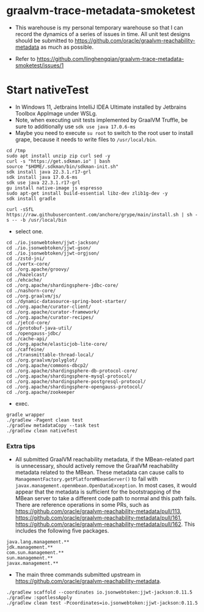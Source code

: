 # graalvm-trace-metadata-smoketest

- This warehouse is my personal temporary warehouse so that I can record the dynamics of a series of issues in time. All
  unit test designs should be submitted to https://github.com/oracle/graalvm-reachability-metadata as much as possible.

- Refer to https://github.com/linghengqian/graalvm-trace-metadata-smoketest/issues/1 

# Start nativeTest

- In Windows 11, Jetbrains IntelliJ IDEA Ultimate installed by Jetbrains Toolbox AppImage under WSLg.
- Note, when executing unit tests implemented by GraalVM Truffle, be sure to additionally use `sdk use java 17.0.6-ms`
- Maybe you need to execute `su root` to switch to the root user to install grape, because it needs to write files
  to `/usr/local/bin`.

```shell
cd /tmp
sudo apt install unzip zip curl sed -y
curl -s "https://get.sdkman.io" | bash
source "$HOME/.sdkman/bin/sdkman-init.sh"
sdk install java 22.3.1.r17-grl
sdk install java 17.0.6-ms
sdk use java 22.3.1.r17-grl
gu install native-image js espresso
sudo apt-get install build-essential libz-dev zlib1g-dev -y
sdk install gradle

curl -sSfL https://raw.githubusercontent.com/anchore/grype/main/install.sh | sh -s -- -b /usr/local/bin
```

- select one.

```shell
cd ./io.jsonwebtoken/jjwt-jackson/
cd ./io.jsonwebtoken/jjwt-gson/
cd ./io.jsonwebtoken/jjwt-orgjson/
cd ./zstd-jni/
cd ./vertx-core/
cd ./org.apache/groovy/
cd ./hazelcast/
cd ./ehcache/
cd ./org.apache/shardingsphere-jdbc-core/
cd ./nashorn-core/
cd ./org.graalvm/js/
cd ./dynamic-datasource-spring-boot-starter/
cd ./org.apache/curator-client/
cd ./org.apache/curator-framework/
cd ./org.apache/curator-recipes/
cd ./jetcd-core/
cd ./protobuf-java-util/
cd ./opengauss-jdbc/
cd ./cache-api/
cd ./org.apache/elasticjob-lite-core/
cd ./caffeine/
cd ./transmittable-thread-local/
cd ./org.graalvm/polyglot/
cd ./org.apache/commons-dbcp2/
cd ./org.apache/shardingsphere-db-protocol-core/
cd ./org.apache/shardingsphere-mysql-protocol/
cd ./org.apache/shardingsphere-postgresql-protocol/
cd ./org.apache/shardingsphere-opengauss-protocol/
cd ./org.apache/zookeeper
```

- exec.

```shell
gradle wrapper
./gradlew -Pagent clean test
./gradlew metadataCopy --task test
./gradlew clean nativeTest
```

### Extra tips

- All submitted GraalVM reachability metadata, if the MBean-related part is unnecessary, should actively remove the
  GraalVM reachability metadata related to the MBean. These metadata can cause calls to
  `ManagementFactory.getPlatformMBeanServer()` to fail with `javax.management.openmbean.OpenDataException`. In most
  cases,
  it would appear that the metadata is sufficient for the bootstrapping of the MBean server to take a different code
  path
  to normal and this path fails. There are reference operations in some PRs, such
  as https://github.com/oracle/graalvm-reachability-metadata/pull/113, https://github.com/oracle/graalvm-reachability-metadata/pull/161,
  https://github.com/oracle/graalvm-reachability-metadata/pull/162. This includes the following five packages.

```
java.lang.management.**
jdk.management.**
com.sun.management.**
sun.management.**
javax.management.**
```

- The main three commands submitted upstream in https://github.com/oracle/graalvm-reachability-metadata.

```shell
./gradlew scaffold --coordinates io.jsonwebtoken:jjwt-jackson:0.11.5
./gradlew :spotlessApply
./gradlew clean test -Pcoordinates=io.jsonwebtoken:jjwt-jackson:0.11.5
```
